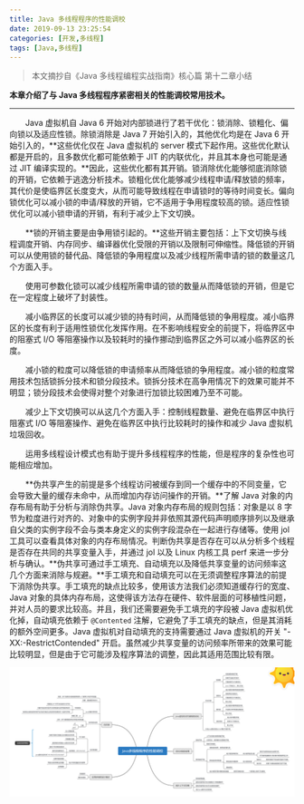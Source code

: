 ```yaml
---
title: Java 多线程程序的性能调校
date: 2019-09-13 23:25:54
categories: [开发,多线程]
tags: [Java,多线程]
---
```


> 本文摘抄自《Java 多线程编程实战指南》核心篇 第十二章小结

**本章介绍了与 Java 多线程程序紧密相关的性能调校常用技术。**

---

&emsp;&emsp;Java 虚拟机自 Java 6 开始对内部锁进行了若干优化：锁消除、锁粗化、偏向锁以及适应性锁。除锁消除是 Java 7 开始引入的，其他优化均是在 Java 6 开始引入的，**这些优化仅在 Java 虚拟机的 server 模式下起作用。这些优化默认都是开启的，且多数优化都可能依赖于 JIT 的内联优化，并且其本身也可能是通过 JIT 编译实现的。**因此，这些优化都有其开销。锁消除优化能够彻底消除锁的开销，它依赖于逃逸分析技术。锁粗化优化能够减少线程申请/释放锁的频率，其代价是使临界区长度变大，从而可能导致线程在申请锁时的等待时间变长。偏向锁优化可以减小锁的申请/释放的开销，它不适用于争用程度较高的锁。适应性锁优化可以减小锁申请的开销，有利于减少上下文切换。

&emsp;&emsp;**锁的开销主要是由争用锁引起的。**这些开销主要包括：上下文切换与线程调度开销、内存同步、编译器优化受限的开销以及限制可伸缩性。降低锁的开销可以从使用锁的替代品、降低锁的争用程度以及减少线程所需申请的锁的数量这几个方面入手。

&emsp;&emsp;使用可参数化锁可以减少线程所需申请的锁的数量从而降低锁的开销，但是它在一定程度上破坏了封装性。

&emsp;&emsp;减小临界区的长度可以减少锁的持有时间，从而降低锁的争用程度。减小临界区的长度有利于适用性锁优化发挥作用。在不影响线程安全的前提下，将临界区中的阻塞式 I/O 等阻塞操作以及较耗时的操作挪动到临界区之外可以减小临界区的长度。

&emsp;&emsp;减小锁的粒度可以降低锁的申请频率从而降低锁的争用程度。减小锁的粒度常用技术包括锁拆分技术和锁分段技术。锁拆分技术在高争用情况下的效果可能并不明显；锁分段技术会使得对整个对象进行加锁比较困难乃至不可能。

&emsp;&emsp;减少上下文切换可以从这几个方面入手：控制线程数量、避免在临界区中执行阻塞式 I/O 等阻塞操作、避免在临界区中执行比较耗时的操作和减少 Java 虚拟机垃圾回收。

&emsp;&emsp;运用多线程设计模式也有助于提升多线程程序的性能，但是程序的复杂性也可能相应增加。

&emsp;&emsp;**伪共享产生的前提是多个线程访问被缓存到同一个缓存中的不同变量，它会导致大量的缓存未命中，从而增加内存访问操作的开销。**了解 Java 对象的内存布局有助于分析与消除伪共享。Java 对象内存布局的规则包括：对象是以 8 字节为粒度进行对齐的、对象中的实例字段并非依照其源代码声明顺序排列以及继承自父类的实例字段不会与类本身定义的实例字段混杂在一起进行存储等。使用 jol 工具可以查看具体对象的内存布局情况。判断伪共享是否存在可以从分析多个线程是否存在共同的共享变量入手，并通过 jol 以及 Linux 内核工具 perf 来进一步分析与确认。**伪共享可通过手工填充、自动填充以及降低共享变量的访问频率这几个方面来消除与规避。**手工填充和自动填充可以在无须调整程序算法的前提下消除伪共享。手工填充的缺点比较多，使用该方法我们必须知道缓存行的宽度、Java 对象的具体内存布局，这使得该方法存在硬件、软件层面的可移植性问题，并对人员的要求比较高。并且，我们还需要避免手工填充的字段被 Java 虚拟机优化掉，自动填充依赖于 `@Contented` 注解，它避免了手工填充的缺点，但是其消耗的额外空间更多。Java 虚拟机对自动填充的支持需要通过 Java 虚拟机的开关 "-XX:-RestrictContended" 开启。虽然减少共享变量的访问频率所带来的效果可能比较明显，但是由于它可能涉及程序算法的调整，因此其适用范围比较有限。

![本章知识结构图](https://raw.githubusercontent.com/Folgerjun/materials/master/blog/img/Multithreading/Multithreading-Chapter-Twelve.png) 